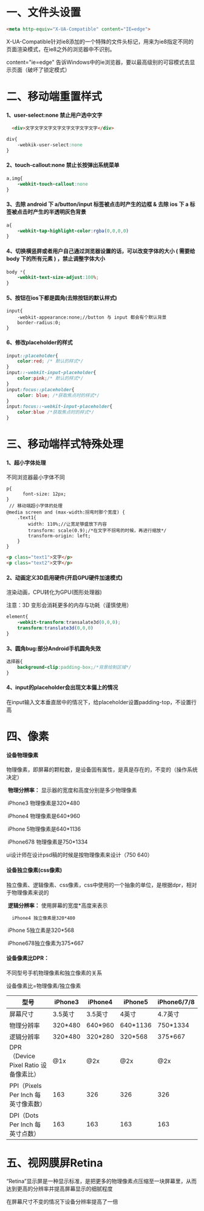 # 一、文件头设置

```html
<meta http-equiv="X-UA-Compatible" content="IE=edge">
```

X-UA-Compatible针对ie8添加的一个特殊的文件头标记，用来为ie8指定不同的页面渲染模式，在ie8之外的浏览器中不识别。

content="ie=edge"  告诉Windows中的ie浏览器，要以最高级别的可容模式去显示页面（破坏了锁定模式）

# 二、移动端重置样式 

#### 1、user-select:none 禁止用户选中文字

````html
  <div>文字文字文字文字文字文字文字文字</div>
````

```css
div{
    -webkik-user-select:none
}
```

#### 2、touch-callout:none  禁止长按弹出系统菜单

```css
a,img{
    -webkit-touch-callout:none
}
```

#### 3、去除 android 下 a/button/input 标签被点击时产生的边框 & 去除 ios 下 a 标签被点击时产生的半透明灰色背景

```css
a{
    -webkit-tap-highlight-color:rgba(0,0,0,0)
}
```

#### 4、切换横竖屏或者用户自己通过浏览器设置的话，可以改变字体的大小 ( 需要给 body 下的所有元素 ) ，禁止调整字体大小

```css
body *{
    -webkit-text-size-adjust:100%;
}
```

#### 5、按钮在ios下都是圆角(去除按钮的默认样式)

```less
input{
	-webkit-appearance:none;//button 与 input 都会有个默认背景
    border-radius:0;
}
```

#### 6、修改placeholder的样式

```css
input::placeholder{
    color:red; /* 默认的样式*/
}
input::-webkit-input-placeholder{
    color:pink;/* 默认的样式*/
}
input:focus::placeholder{
    color: blue; /*获取焦点时的样式*/
}
input:focus::-webkit-input-placeholder{
    color:blue /*获取焦点时的样式*/
}
```

# 三、移动端样式特殊处理

#### 1、超小字体处理

不同浏览器最小字体不同

```less
p{
      font-size: 12px;
}
 // 移动端超小字体的处理
@media screen and (max-width:拐弯时那个宽度) {
    .text1{
        width: 110%;//让宽足够盛放下内容
        transform: scale(0.9);/*在文字不拐弯的时候，再进行缩放*/
        transform-origin: left;
    }
}
```

```html
<p class="text1">文字</p>
<p class="text2">文字</p>
```

#### 2、动画定义3D启用硬件(开启GPU硬件加速模式)

渲染动画，CPU转化为GPU(图形处理器) 

注意：3D 变形会消耗更多的内存与功耗（谨慎使用）

```css
element{
    -webkit-transform:transalate3d(0,0,0);
    transform:translate3d(0,0,0)
}
```

#### 3、圆角bug:部分Android手机圆角失效

```css
选择器{
    background-clip:padding-box;/*背景绘制区域*/
}
```

#### 4、input的placeholder会出现文本偏上的情况

在input输入文本垂直居中的情况下，给placeholder设置padding-top，不设置行高

# 四、像素

#### 设备物理像素

​		物理像素，即屏幕的颗粒数，是设备固有属性，是真是存在的，不变的（操作系统决定）

​		**物理分辨率：** 显示器的宽度和高度分别是多少物理像素

​	    iPhone3 物理像素是320*480 

​		iPhone4 物理像素是640*960  

​		iPhone 5物理像素是640*1136

​		iPhone678 物理像素是750*1334

ui设计师在设计psd稿的时候是按物理像素来设计（750   640）

#### 设备独立像素(css像素)

​	   独立像素、逻辑像素、css像素，css中使用的一个抽象的单位，是根据dpr，相对于物理像素来说的

​		**逻辑分辨率：** 使用屏幕的宽度*高度来表示

  	  iPhone4 独立像素是320*480

​		iPhone 5独立素是320*568

​		iPhone678独立像素为375*667

#### 设备像素比DPR：

不同型号手机物理像素和独立像素的关系

设备像素比=物理像素/独立像素

| 型号                                 | iPhone3 | iPhone4 | iPhone5  | iPhone6/7/8 |
| ------------------------------------ | ------- | ------- | -------- | ----------- |
| 屏幕尺寸                             | 3.5英寸 | 3.5英寸 | 4英寸    | 4.7英寸     |
| 物理分辨率                           | 320*480 | 640*960 | 640*1136 | 750*1334    |
| 逻辑分辨率                           | 320*480 | 320*280 | 320*568  | 375*667     |
| DPR（Device Pixel Ratio 设备像素比） | @1x     | @2x     | @2x      | @2x         |
| PPI（Pixels Per Inch 每英寸像素数）  | 163     | 326     | 326      | 326         |
| DPI（Dots Per Inch 每英寸点数）      | 163     | 163     | 163      | 163         |

# 五、视网膜屏Retina

“Retina”显示屏是一种显示标准，是把更多的物理像素点压缩至一块屏幕里，从而达到更高的分辨率并提高屏幕显示的细腻程度

在屏幕尺寸不变的情况下设备分辨率提高了一倍







